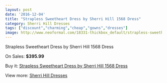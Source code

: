 ```yaml
---
layout: post
date: '2016-12-04'
title: "Strapless Sweetheart Dress by Sherri Hill 1568 Dress"
category: Sherri Hill Dresses
tags: ["discount","charming","cheap","gowns","dresses"]
image: http://www.neoformal.com/18331-thickbox_default/strapless-sweetheart-dress-by-sherri-hill-1568-dress.jpg
---
```

Strapless Sweetheart Dress by Sherri Hill 1568 Dress

On Sales: **$395.99**
<a href="https://www.neoformal.com/en/sherri-hill-dresses-2014/5887-strapless-sweetheart-dress-by-sherri-hill-1568-dress.html"><amp-img layout="responsive" width="600" height="600" src="//www.neoformal.com/18331-thickbox_default/strapless-sweetheart-dress-by-sherri-hill-1568-dress.jpg" alt="Strapless Sweetheart Dress by Sherri Hill 1568 Dress 0" /></a>
<a href="https://www.neoformal.com/en/sherri-hill-dresses-2014/5887-strapless-sweetheart-dress-by-sherri-hill-1568-dress.html"><amp-img layout="responsive" width="600" height="600" src="//www.neoformal.com/18332-thickbox_default/strapless-sweetheart-dress-by-sherri-hill-1568-dress.jpg" alt="Strapless Sweetheart Dress by Sherri Hill 1568 Dress 1" /></a>

Buy it: [Strapless Sweetheart Dress by Sherri Hill 1568 Dress](https://www.neoformal.com/en/sherri-hill-dresses-2014/5887-strapless-sweetheart-dress-by-sherri-hill-1568-dress.html "Strapless Sweetheart Dress by Sherri Hill 1568 Dress")

View more: [Sherri Hill Dresses](https://www.neoformal.com/en/73-sherri-hill-dresses-2014 "Sherri Hill Dresses")
